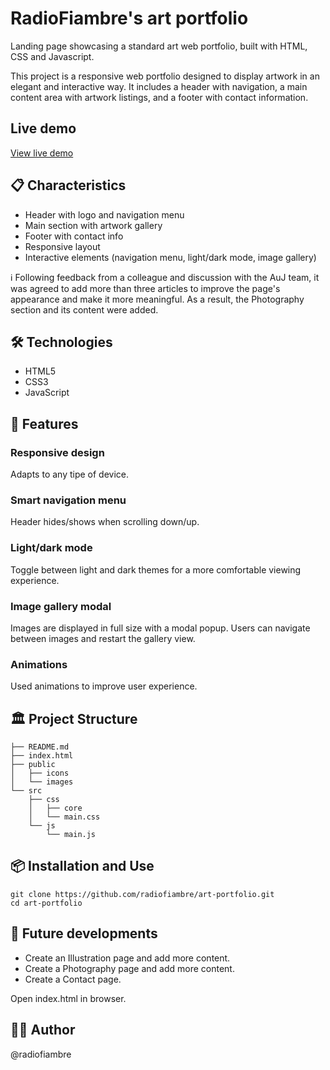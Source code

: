 # RadioFiambre's art portfolio

Landing page showcasing a standard art web portfolio, built with HTML, CSS and Javascript.

This project is a responsive web portfolio designed to display artwork in an elegant and interactive way. It includes a header with navigation, a main content area with artwork listings, and a footer with contact information.

## Live demo
[View live demo](https://radiofiambre.github.io/art-portfolio/)

## 📋 Characteristics
* Header with logo and navigation menu
* Main section with artwork gallery
* Footer with contact info
* Responsive layout
* Interactive elements (navigation menu, light/dark mode, image gallery)

ℹ️ Following feedback from a colleague and discussion with the AuJ team, it was agreed to add more than three articles to improve the page's appearance and make it more meaningful. As a result, the Photography section and its content were added.

## 🛠️ Technologies

* HTML5
* CSS3
* JavaScript

## 🚀 Features

### Responsive design
Adapts to any tipe of device.

### Smart navigation menu
Header hides/shows when scrolling down/up.

### Light/dark mode
Toggle between light and dark themes for a more comfortable viewing experience.

### Image gallery modal
Images are displayed in full size with a modal popup. Users can navigate between images and restart the gallery view.

### Animations
Used animations to improve user experience.


## 🏛️ Project Structure
```
├── README.md
├── index.html
├── public
│   ├── icons
│   └── images
└── src
    ├── css
    │   ├── core
    │   └── main.css
    └── js
        └── main.js
```

## 📦 Installation and Use
```
git clone https://github.com/radiofiambre/art-portfolio.git
cd art-portfolio
```

## 🚧 Future developments
* Create an Illustration page and add more content.
* Create a Photography page and add more content.
* Create a Contact page.

Open index.html in browser.

## 👨‍💻 Author
@radiofiambre
